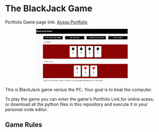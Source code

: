 # The BlackJack Game

Portfolio Game page link: [Acess Portfolio](https://meduardaeneves.github.io/portfolio/games/blackjack/)

<p align="center">
  <img src="files/blackjack_playing.png" width="300">
</p>

This is BlackJack game versus the PC. Your goal is to beat the computer.

To play the game you can enter the game's Portfolio Link,for online acess, or download all the python files in this repository and execute it in your personal code editor.

## Game Rules
